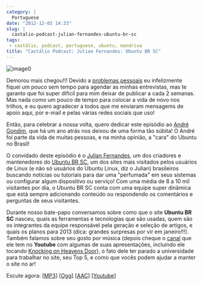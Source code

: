```yaml
---
category: |
  Portuguese
date: "2012-12-03 14:33"
slug: |
  castalio-podcast-julian-fernandes-ubuntu-br-sc
tags:
 - castálio, podcast, portuguese, ubuntu, mandriva
title: "Castálio Podcast: Julian Fernandes: Ubuntu BR SC"
---
```


![image0](http://bit.ly/OMhBUp)

Demorou mais chegou!!! Devido a [problemas
pessoais](http://www.castalio.info/aviso-aos-navegantes/) eu
infelizmente fiquei um pouco sem tempo para agendar as minhas
entrevistas, mas te garanto que foi super difícil para mim deixar de
publicar a cada 2 semanas. Mas nada como um pouco de tempo para colocar
a vida de novo nos trilhos, e eu quero agradecer a todos que me enviaram
mensagems de apoio aqui, por e-mail e pelas várias redes sociais que
uso!

Então, para celebrar a nossa volta, quero dedicar este episódio
ao [André Gondim](http://bit.ly/VfgrTE), que há um ano atrás nos deixou
de uma forma tão súbita! O André foi parte da vida de muitas pessoas, e
na minha opinião, a "cara" do Ubuntu no Brasil!

O convidado deste episódio é o [Julian
Fernandes](http://www.julianfernandes.com/), um dos criadores e
mantenedores do [Ubuntu BR SC](http://www.ubuntubrsc.com/), um dos sites
mais visitados pelos usuários de Linux (e não só usuários do Ubuntu
Linux, diz o Julian) brasileiros buscando notícias ou tutoriais para dar
uma "perfumada" em seus sistemas ou configurar algum dispositivo ou
serviço! Com uma média de 8 a 10 mil visitantes por dia, o Ubuntu BR SC
conta com uma equipe super dinâmica que está sempre adicionando conteúdo
ou respondendo os comentários e perguntas de seus visitantes.

Durante nosso bate-papo conversamos sobre como que o site **Ubuntu BR
SC** nasceu, quais as ferramentas e tecnologias que são usadas, quem são
os integrantes da equipe responsável pela geração e seleção de artigos,
e quais os planos para 2013 (dica: grandes surpresas por vir em
janeiro!!!). Também falamos sobre seu gosto por música (depois cheque
o [canal](http://www.youtube.com/user/JuHitoriX) que ele tem
no **Youtube** com algumas de suas apresentações, incluindo ele
tocando [Knocking on Heavens
Door](http://www.youtube.com/watch?v=-wv0K9S7xbA&list=UUVwPM6qoLRlRJJbucSOXzug&index=4&feature=plcp)),
o fato dele ter parado a universidade para trabalhar no site, seu Top 5,
e como que vocês podem ajudar a manter o site no ar!

Escute agora:
\[[MP3](http://www.castalio.gnulinuxbrasil.org/castalio-podcast-48.mp3)\]
\[[Ogg](http://www.castalio.gnulinuxbrasil.org/castalio-podcast-48.ogg)\]
\[[AAC](http://www.castalio.gnulinuxbrasil.org/castalio-podcast-48.m4a)\]
\[[Youtube](http://bit.ly/XgekVI)\]
